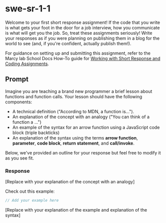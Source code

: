 # swe-sr-1-1

Welcome to your first short response assignment! If the code that you write is what gets your foot in the door for a job interview, how you communicate is what will get you the job. So, treat these assignments seriously! Write your responses as if you were planning on publishing them in a blog for the world to see (and, if you're confident, actually publish them!).

For guidance on setting up and submitting this assignment, refer to the Marcy lab School Docs How-To guide for [Working with Short Response and Coding Assignments](https://marcylabschool.gitbook.io/marcy-lab-school-docs/how-tos/working-with-assignments#how-to-work-on-assignments).

## Prompt

Imagine you are teaching a brand new programmer a brief lesson about functions and function calls. Your lesson should have the following components:

* A technical definition ("According to MDN, a function is...").
* An explanation of the concept with an analogy ("You can think of a function a ...")
* An example of the syntax for an arrow function using a JavaScript code block (triple backticks)
* An explanation of the syntax using the terms **arrow function**, **parameter**, **code block**, **return statement**, and **call/invoke**.

Below, we've provided an outline for your response but feel free to modify it as you see fit.

### Response

[Replace with your explanation of the concept with an analogy]

Check out this example:

```js
// Add your example here
```

[Replace with your explanation of the example and explanation of the syntax]
